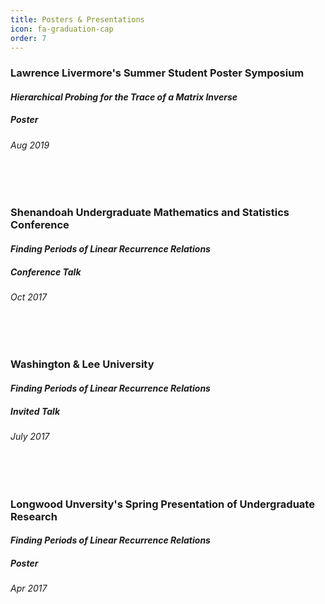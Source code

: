 ```yaml
---
title: Posters & Presentations
icon: fa-graduation-cap 
order: 7
---
```


### Lawrence Livermore's Summer Student Poster Symposium
#### *Hierarchical Probing for the Trace of a Matrix Inverse*
##### Poster
###### Aug 2019
<br/><br/>
### Shenandoah Undergraduate Mathematics and Statistics Conference
#### *Finding Periods of Linear Recurrence Relations*
##### Conference Talk
###### Oct 2017
<br/><br/>
### Washington & Lee University
#### *Finding Periods of Linear Recurrence Relations*
##### Invited Talk
###### July 2017
<br/><br/>
### Longwood Unversity's Spring Presentation of Undergraduate Research 
#### *Finding Periods of Linear Recurrence Relations*
##### Poster
###### Apr 2017
